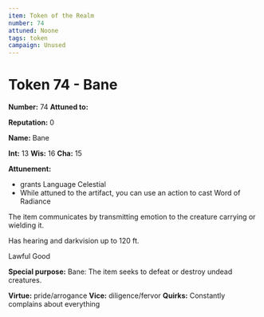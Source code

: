 ```yaml
---
item: Token of the Realm
number: 74
attuned: Noone
tags: token
campaign: Unused
---
```


# Token 74 - Bane

**Number:** 74
**Attuned to:** 

**Reputation:** 0

**Name:** Bane

**Int:** 13
**Wis:** 16
**Cha:** 15

**Attunement:**
* grants Language Celestial
* While attuned to the artifact, you can use an action to cast Word of Radiance

The item communicates by transmitting emotion to the creature carrying or wielding it.

Has hearing and darkvision up to 120 ft.

Lawful Good

**Special purpose:** Bane: The item seeks to defeat or destroy undead creatures.

**Virtue:** pride/arrogance
**Vice:** diligence/fervor
**Quirks:** Constantly complains about everything







